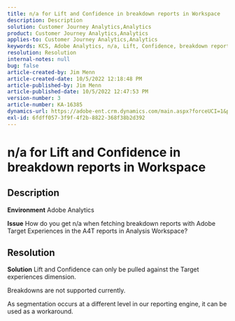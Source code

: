 ```yaml
---
title: n/a for Lift and Confidence in breakdown reports in Workspace
description: Description
solution: Customer Journey Analytics,Analytics
product: Customer Journey Analytics,Analytics
applies-to: Customer Journey Analytics,Analytics
keywords: KCS, Adobe Analytics, n/a, Lift, Confidence, breakdown reports, Workspace, FAQ
resolution: Resolution
internal-notes: null
bug: false
article-created-by: Jim Menn
article-created-date: 10/5/2022 12:18:48 PM
article-published-by: Jim Menn
article-published-date: 10/5/2022 12:47:53 PM
version-number: 3
article-number: KA-16385
dynamics-url: https://adobe-ent.crm.dynamics.com/main.aspx?forceUCI=1&pagetype=entityrecord&etn=knowledgearticle&id=49ac8ed8-a744-ed11-bba1-000d3a3064b8
exl-id: 6fdff057-3f9f-4f2b-8822-368f38b2d392
---
```

# n/a for Lift and Confidence in breakdown reports in Workspace

## Description


<b>Environment</b>
 Adobe Analytics

<b>Issue</b>
 How do you get n/a when fetching breakdown reports with Adobe Target Experiences in the A4T reports in Analysis Workspace?


## Resolution


<b>Solution</b>
Lift and Confidence can only be pulled against the Target experiences dimension.

Breakdowns are not supported currently.

As segmentation occurs at a different level in our reporting engine, it can be used as a workaround.
